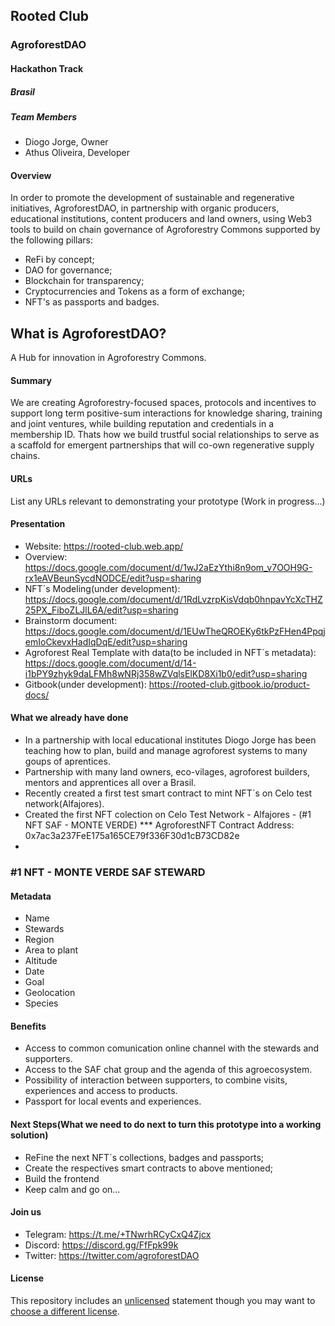 
## Rooted Club
### AgroforestDAO
#### Hackathon Track

##### Brasil

##### Team Members
- Diogo Jorge, Owner
- Athus Oliveira, Developer


#### Overview
In order to promote the development of sustainable and regenerative initiatives, AgroforestDAO, in partnership with organic producers, educational institutions, content producers and land owners, using Web3 tools to build on chain governance of Agroforestry Commons supported by the following pillars:
- ReFi by concept;
- DAO for governance;
- Blockchain for transparency;
- Cryptocurrencies and Tokens as a form of exchange;
- NFT's as passports and badges.

## What is AgroforestDAO?
A Hub for innovation in Agroforestry Commons.

#### Summary
We are creating Agroforestry-focused spaces, protocols and incentives to support long term positive-sum interactions for knowledge sharing, training and joint ventures, while building reputation and credentials in a membership ID. 
Thats how we build trustful social relationships to serve as a scaffold for emergent partnerships that will co-own regenerative supply chains.

#### URLs
List any URLs relevant to demonstrating your prototype
(Work in progress...)


#### Presentation
- Website: https://rooted-club.web.app/
- Overview: https://docs.google.com/document/d/1wJ2aEzYthi8n9om_v7OOH9G-rx1eAVBeunSycdNODCE/edit?usp=sharing
- NFT´s Modeling(under development): https://docs.google.com/document/d/1RdLvzrpKisVdqb0hnpavYcXcTHZ25PX_FiboZLJlL6A/edit?usp=sharing
- Brainstorm document: https://docs.google.com/document/d/1EUwTheQROEKy6tkPzFHen4PpqjemIoCkevxHadIqDqE/edit?usp=sharing
- Agroforest Real Template with data(to be included in NFT´s metadata): https://docs.google.com/document/d/14-i1bPY9zhyk9daLFMh8wNRj358wZVqlsElKD8Xi1b0/edit?usp=sharing
- Gitbook(under development): https://rooted-club.gitbook.io/product-docs/


#### What we already have done
- In a partnership with local educational institutes Diogo Jorge has been teaching how to plan, build and manage agroforest systems to many goups of aprentices.
- Partnership with many land owners, eco-vilages, agroforest builders, mentors and apprentices all over a Brasil.
- Recently created a first test smart contract to mint NFT´s on Celo test network(Alfajores).
- Created the first NFT colection on Celo Test Network - Alfajores - (#1 NFT SAF - MONTE VERDE)
*** AgroforestNFT Contract Address: 0x7ac3a237FeE175a165CE79f336F30d1cB73CD82e
-
### #1 NFT - MONTE VERDE SAF STEWARD 
#### Metadata
- Name
- Stewards 
- Region
- Area to plant
- Altitude
- Date
- Goal
- Geolocation
- Species

#### Benefits
- Access to common comunication online channel with the stewards and supporters.
- Access to the SAF chat group and the agenda of this agroecosystem.
- Possibility of interaction between supporters, to combine visits, experiences and access to products.
- Passport for local events and experiences.


#### Next Steps(What we need to do next to turn this prototype into a working solution)
- ReFine the next NFT´s collections, badges and passports;
- Create the respectives smart contracts to above mentioned;
- Build the frontend
- Keep calm and go on...

#### Join us
- Telegram: https://t.me/+TNwrhRCyCxQ4Zjcx
- Discord: https://discord.gg/FfFpk99k
- Twitter: https://twitter.com/agroforestDAO

#### License
This repository includes an [unlicensed](http://unlicense.org/) statement though you may want to [choose a different license](https://choosealicense.com/).
